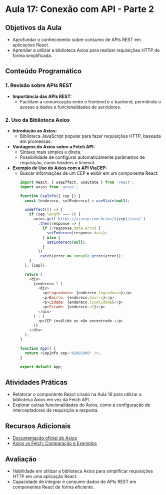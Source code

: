# Aula 17: Conexão com API - Parte 2

## Objetivos da Aula

- Aprofundar o conhecimento sobre consumo de APIs REST em aplicações React.
- Aprender a utilizar a biblioteca Axios para realizar requisições HTTP de forma simplificada.

## Conteúdo Programático

### 1. Revisão sobre APIs REST

- **Importância das APIs REST:**
  - Facilitam a comunicação entre o frontend e o backend, permitindo o acesso a dados e funcionalidades de servidores.

### 2. Uso da Biblioteca Axios

- **Introdução ao Axios:**
  - Biblioteca JavaScript popular para fazer requisições HTTP, baseada em promessas.
- **Vantagens do Axios sobre a Fetch API:**
  - Sintaxe mais simples e direta.
  - Possibilidade de configurar automaticamente parâmetros de requisição, como headers e timeout.
- **Exemplo de Uso do Axios com a API ViaCEP:**
  - Buscar informações de um CEP e exibir em um componente React:
    ```javascript
    import React, { useEffect, useState } from 'react';
    import axios from 'axios';

    function CepInfo({ cep }) {
      const [endereco, setEndereco] = useState(null);

      useEffect(() => {
        if (cep.length === 8) {
          axios.get(`https://viacep.com.br/ws/${cep}/json/`)
            .then(response => {
              if (!response.data.erro) {
                setEndereco(response.data);
              } else {
                setEndereco(null);
              }
            })
            .catch(error => console.error(error));
        }
      }, [cep]);

      return (
        <div>
          {endereco ? (
            <div>
              <p>Logradouro: {endereco.logradouro}</p>
              <p>Bairro: {endereco.bairro}</p>
              <p>Cidade: {endereco.localidade}</p>
              <p>Estado: {endereco.uf}</p>
            </div>
          ) : (
            <p>CEP inválido ou não encontrado.</p>
          )}
        </div>
      );
    }

    function App() {
      return <CepInfo cep="01001000" />;
    }

    export default App;
    ```

## Atividades Práticas

- Refatorar o componente React criado na Aula 16 para utilizar a biblioteca Axios em vez da Fetch API.
- Explorar outras funcionalidades do Axios, como a configuração de interceptadores de requisição e resposta.

## Recursos Adicionais

- [Documentação oficial do Axios](https://axios-http.com/docs/intro)
- [Axios vs Fetch: Comparação e Exemplos](https://blog.logrocket.com/axios-vs-fetch-best-http-requests/)

## Avaliação

- Habilidade em utilizar a biblioteca Axios para simplificar requisições HTTP em uma aplicação React.
- Capacidade de integrar e consumir dados de APIs REST em componentes React de forma eficiente.
